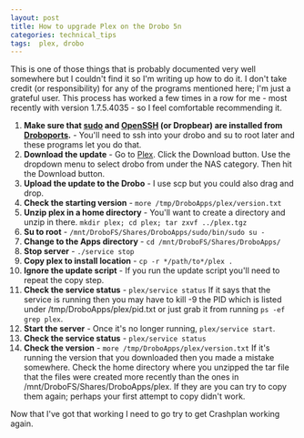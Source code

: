 ```yaml
---
layout: post
title: How to upgrade Plex on the Drobo 5n
categories: technical_tips
tags:  plex, drobo
---
```

This is one of those things that is probably documented very well somewhere but
I couldn't find it so I'm writing up how to do it. I don't take credit (or
  responsibility) for any of the programs mentioned here; I'm just a grateful
  user. This process has worked a few times in a row for me - most recently with version 1.7.5.4035 - so I feel comfortable recommending it.

1. **Make sure that [sudo](http://www.droboports.com/app-repository/sudo/) and
[OpenSSH](http://www.droboports.com/app-repository/openssh/) (or Dropbear) are installed from
[Droboports](http://www.droboports.com/).** - You'll need to ssh into your drobo
and su to root later and these programs let you do that.
1. **Download the update** - Go to [Plex](https://www.plex.tv/downloads/).
Click the Download button. Use the dropdown menu to select drobo from under
 the NAS category. Then hit the Download button.
1. **Upload the update to the Drobo** - I use scp but you could also drag and drop.
1. **Check the starting version** - ```more /tmp/DroboApps/plex/version.txt```
1. **Unzip plex in a home directory** - You'll want to create a directory and
unzip in there. ```mkdir plex; cd plex; tar zxvf ../plex.tgz```
1. **Su to root** - ```/mnt/DroboFS/Shares/DroboApps/sudo/bin/sudo su -```
1. **Change to the Apps directory** - ```cd /mnt/DroboFS/Shares/DroboApps/```
1. **Stop server** - ```./service stop```
1. **Copy plex to install location** - ```cp -r */path/to*/plex .```
1. **Ignore the update script** - If you run the update script you'll need to
repeat the copy step.
1. **Check the service status** - ```plex/service status``` If it says that the
service is running then you may have to kill -9 the PID which is
  listed under /tmp/DroboApps/plex/pid.txt or just grab it from running
  ```ps -ef grep plex```.
1. **Start the server** - Once it's no longer running, ```plex/service start```.
1. **Check the service status** - ```plex/service status```
1. **Check the version** - ```more /tmp/DroboApps/plex/version.txt``` If it's
running the version that you downloaded then you made a mistake somewhere.
Check the home directory where you unzipped the tar file that the files were
created more recently than the ones in /mnt/DroboFS/Shares/DroboApps/plex. If
they are you can try to copy them again; perhaps your first attempt to copy
didn't work.

Now that I've got that working I need to go try to get Crashplan working again.
